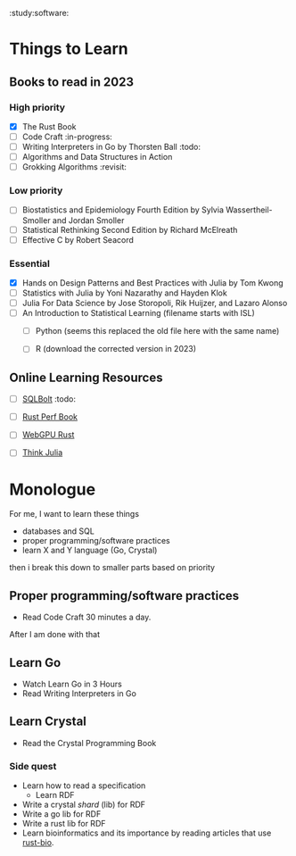 :study:software:

# Things to Learn

## Books to read in 2023

### High priority

- [X] The Rust Book 
- [ ] Code Craft :in-progress:
- [ ] Writing Interpreters in Go by Thorsten Ball :todo:
- [ ] Algorithms and Data Structures in Action
- [ ] Grokking Algorithms :revisit:

### Low priority

- [ ] Biostatistics and Epidemiology Fourth Edition by Sylvia Wassertheil-Smoller and Jordan Smoller
- [ ] Statistical Rethinking Second Edition by Richard McElreath
- [ ] Effective C by Robert Seacord

### Essential

- [X] Hands on Design Patterns and Best Practices with Julia by Tom Kwong
- [ ] Statistics with Julia by Yoni Nazarathy and Hayden Klok
- [ ] Julia For Data Science by Jose Storopoli, Rik Huijzer, and Lazaro Alonso
- [ ] An Introduction to Statistical Learning (filename starts with ISL)
  - [ ] Python (seems this replaced the old file here with the same name)
  - [ ] R (download the corrected version in 2023)


## Online Learning Resources

- [ ] [SQLBolt](https://sqlbolt.com/) :todo:
- [ ] [Rust Perf Book](https://nnethercote.github.io/perf-book/)
- [ ] [WebGPU Rust](https://sotrh.github.io/learn-wgpu/)
- [ ] [Think Julia](https://benlauwens.github.io/ThinkJulia.jl/latest/book.html)


# Monologue 

For me, I want to learn these things
- databases and SQL
- proper programming/software practices
- learn X and Y language (Go, Crystal)

then i break this down to smaller parts based on priority

## Proper programming/software practices

- Read Code Craft 30 minutes a day.

After I am done with that

## Learn Go

- Watch Learn Go in 3 Hours
- Read Writing Interpreters in Go

## Learn Crystal

- Read the Crystal Programming Book

### Side quest

- Learn how to read a specification
  - Learn RDF
- Write a crystal *shard* (lib) for RDF
- Write a go lib for RDF
- Write a rust lib for RDF
- Learn bioinformatics and its importance by reading articles that use [rust-bio](https://github.com/rust-bio/rust-bio).
